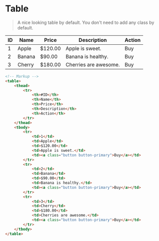 # Table

> A nice looking table by default. You don't need to add any class by default.

<table class="width-expand">
    <thead>
        <tr>
            <th>ID</th>
            <th>Name</th>
            <th>Price</th>
            <th>Description</th>
            <th>Action</th>
        </tr>
    </thead>
    <tbody>
        <tr>
            <td>1</td>
            <td>Apple</td>
            <td>$120.00</td>
            <td>Apple is sweet.</td>
            <td><a class="button button-primary">Buy</a></td>
        </tr>
        <tr>
            <td>2</td>
            <td>Banana</td>
            <td>$90.00</td>
            <td>Banana is healthy.</td>
            <td><a class="button button-primary">Buy</a></td>
        </tr>
        <tr>
            <td>3</td>
            <td>Cherry</td>
            <td>$180.00</td>
            <td>Cherries are awesome.</td>
            <td><a class="button button-primary">Buy</a></td>
        </tr>
    </tbody>
</table>

```html
<!-- Markup -->
<table>
    <thead>
        <tr>
            <th>#ID</th>
            <th>Name</th>
            <th>Price</th>
            <th>Description</th>
            <th>Action</th>
        </tr>
    </thead>
    <tbody>
        <tr>
            <td>1</td>
            <td>Apple</td>
            <td>$120.00</td>
            <td>Apple is sweet.</td>
            <td><a class="button button-primary">Buy</a></td>
        </tr>
        <tr>
            <td>2</td>
            <td>Banana</td>
            <td>$90.00</td>
            <td>Banana is healthy.</td>
            <td><a class="button button-primary">Buy</a></td>
        </tr>
        <tr>
            <td>3</td>
            <td>Cherry</td>
            <td>$180.00</td>
            <td>Cherries are awesome.</td>
            <td><a class="button button-primary">Buy</a></td>
        </tr>
    </tbody>
</table>
```